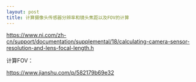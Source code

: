```yaml
---
layout: post
title: 计算摄像头传感器分辨率和镜头焦距以及FOV的计算
---
```


https://www.ni.com/zh-cn/support/documentation/supplemental/18/calculating-camera-sensor-resolution-and-lens-focal-length.h

计算FOV：

https://www.jianshu.com/p/582179b69e32
